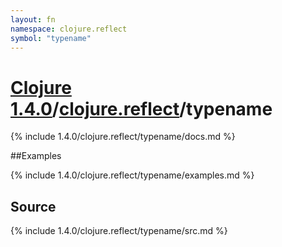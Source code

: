 ```yaml
---
layout: fn
namespace: clojure.reflect
symbol: "typename"
---
```


# [Clojure 1.4.0](../../)/[clojure.reflect](../)/typename

{% include 1.4.0/clojure.reflect/typename/docs.md %}

##Examples

{% include 1.4.0/clojure.reflect/typename/examples.md %}
## Source
{% include 1.4.0/clojure.reflect/typename/src.md %}

